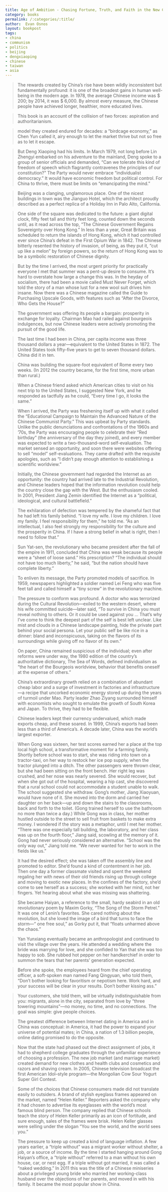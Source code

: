 ```yaml
---
title: Age of Ambition - Chasing Fortune, Truth, and Faith in the New China
category: books
permalink: /:categories/:title/
author:  Evan Osnos
layout: bookpost
tags:
- china
- communism
- politics
- beijing
- dengxiaoping
- chinese
- taiwan
- asia
---
```


>  The rewards created by China’s rise have been wildly inconsistent but fundamentally profound: it is one of the broadest gains in human well-being in the modern age. In 1978, the average Chinese income was $ 200; by 2014, it was $ 6,000. By almost every measure, the Chinese people have achieved longer, healthier, more educated lives.

>  This book is an account of the collision of two forces: aspiration and authoritarianism.

>  model they created endured for decades: a “birdcage economy,” as Chen Yun called it, airy enough to let the market thrive but not so free as to let it escape.

>  But Deng Xiaoping had his limits. In March 1979, not long before Lin Zhengyi embarked on his adventure to the mainland, Deng spoke to a group of senior officials and demanded, “Can we tolerate this kind of freedom of speech which flagrantly contravenes the principles of our constitution?” The Party would never embrace “individualist democracy.” It would have economic freedom but political control. For China to thrive, there must be limits on “emancipating the mind.”

>  Beijing was a clanging, unglamorous place. One of the nicest buildings in town was the Jianguo Hotel, which the architect proudly described as a perfect replica of a Holiday Inn in Palo Alto, California.

>  One side of the square was dedicated to the future: a giant digital clock, fifty feet tall and thirty feet long, counted down the seconds until, as it read across the top, “The Chinese Government Regains Sovereignty over Hong Kong.” In less than a year, Great Britain was scheduled to return the islands of Hong Kong, which it had controlled ever since China’s defeat in the First Opium War in 1842. The Chinese bitterly resented the history of invasion, of being, as they put it, “cut up like a melon” by foreign powers, so the return of Hong Kong was to be a symbolic restoration of Chinese dignity.

>  But by the time I arrived, the most urgent priority for practically everyone I met that summer was a pent-up desire to consume. It’s hard to overstate how large a change this was. In the heyday of socialism, there had been a movie called Must Never Forget, which told the story of a man whose lust for a new wool suit drives him insane. Now there was a Chinese magazine called the Guide to Purchasing Upscale Goods, with features such as “After the Divorce, Who Gets the House?”

>  The government was offering its people a bargain: prosperity in exchange for loyalty. Chairman Mao had railed against bourgeois indulgences, but now Chinese leaders were actively promoting the pursuit of the good life.

>  The last time I had been in China, per capita income was three thousand dollars a year—equivalent to the United States in 1872. The United States took fifty-five years to get to seven thousand dollars. China did it in ten.

>  China was building the square-foot equivalent of Rome every two weeks. (In 2012 the country became, for the first time, more urban than rural.)

>  When a Chinese friend asked which American cities to visit on his next trip to the United States, I suggested New York, and he responded as tactfully as he could, “Every time I go, it looks the same.”

>  When I arrived, the Party was freshening itself up with what it called the “Educational Campaign to Maintain the Advanced Nature of the Chinese Communist Party.” This was upbeat by Party standards. Unlike the public denunciations and confrontations of the 1960s and ’70s, the Party was encouraging people to celebrate their “Red birthday” (the anniversary of the day they joined), and every member was expected to write a two-thousand-word self-evaluation. The market sensed an opportunity, and soon there were websites offering to sell “model” self-evaluations. They came drafted with the requisite apologies, such as “I didn’t pay enough attention to establishing a scientific worldview.”

>  Initially, the Chinese government had regarded the Internet as an opportunity: the country had arrived late to the Industrial Revolution, and Chinese leaders hoped that the information revolution could help the country close the gap with the West. But the enthusiasm cooled. In 2001, President Jiang Zemin identified the Internet as a “political, ideological, and cultural battlefield.”

>  The exhilaration of defection was tempered by the shameful fact that he had left his family behind. “I love my wife. I love my children. I love my family. I feel responsibility for them,” he told me. “As an intellectual, I also feel strongly my responsibility for the culture and the prosperity in China. If I have a strong belief in what is right, then I need to follow that.”

>  Sun Yat-sen, the revolutionary who became president after the fall of the empire in 1911, concluded that China was weak because its people were a “sheet of loose sand.” His prescription? “The individual should not have too much liberty,” he said, “but the nation should have complete liberty.”

>  To enliven its message, the Party promoted models of sacrifice. In 1959, newspapers highlighted a soldier named Lei Feng who was five feet tall and called himself a “tiny screw” in the revolutionary machine.

>  The pressure to conform was profound. A doctor who was terrorized during the Cultural Revolution—exiled to the western desert, where his wife committed suicide—later said, “To survive in China you must reveal nothing to others. Or it could be used against you … That’s why I’ve come to think the deepest part of the self is best left unclear. Like mist and clouds in a Chinese landscape painting, hide the private part behind your social persona. Let your public self be like rice in a dinner: bland and inconspicuous, taking on the flavors of its surroundings while giving off no flavor of its own.”

>  On paper, China remained suspicious of the individual; even after reforms were under way, the 1980 edition of the country’s authoritative dictionary, The Sea of Words, defined individualism as “the heart of the Bourgeois worldview, behavior that benefits oneself at the expense of others.”

>  China’s extraordinary growth relied on a combination of abundant cheap labor and a surge of investment in factories and infrastructure—a recipe that uncorked economic energy stored up during the years of turmoil under Mao. Party leader Zhao Ziyang surrounded himself with economists who sought to emulate the growth of South Korea and Japan. To thrive, they had to be flexible.

>  Chinese leaders kept their currency undervalued, which made exports cheap, and these soared. In 1999, China’s exports had been less than a third of America’s. A decade later, China was the world’s largest exporter.

>  When Gong was sixteen, her test scores earned her a place at the top local high school, a transformative moment for a farming family. Shortly before school was to start, she was riding into town on a tractor-taxi, on her way to restock her ice pop supply, when the tractor plunged into a ditch. The other passengers were thrown clear, but she had been sitting on the front bench. Her right leg was crushed, and her nose was nearly severed. She would recover, but when she got out of the hospital, wearing a hip cast, she discovered that a rural school could not accommodate a student unable to walk. The school suggested she withdraw. Gong’s mother, Jiang Xiaoyuan, would have none of it. She moved into the dorm and carried her daughter on her back—up and down the stairs to the classrooms, back and forth to the toilet. (Gong trained herself to use the bathroom no more than twice a day.) While Gong was in class, her mother hustled outside to the street to sell fruit from baskets to make extra money. I wondered if the story was a metaphor, until I met her mother. “There was one especially tall building, the laboratory, and her class was up on the fourth floor,” Jiang said, scowling at the memory of it. Gong had never seriously considered an alternative. “School was the only way out,” Jiang told me. “We never wanted for her to work in the fields like us.”

>  It had the desired effect; she was taken off the assembly line and promoted to editor. She’d found a kind of contentment in her job. Then one day a former classmate visited and spent the weekend regaling her with news of their old friends rising up through college and moving to exotic new places. In the confines of the factory, she’d come to see herself as a success; she worked with her mind, not her fingers. Yet hearing about what she was missing was shattering.

>  She became Haiyan, a reference to the small, hardy seabird in an old revolutionary poem by Maxim Gorky, “The Song of the Storm Petrel.” It was one of Lenin’s favorites. She cared nothing about the revolution, but she loved the image of a bird that turns to face the storm—“ one free soul,” as Gorky put it, that “floats unharmed above the chaos.”

>  Yan Yunxiang eventually became an anthropologist and continued to visit the village over the years. He attended a wedding where the bride was marrying for love, and she confided to Yan that she was too happy to sob. She rubbed hot pepper on her handkerchief in order to summon the tears that her parents’ generation expected.

>  Before she spoke, the employees heard from the chief operating officer, a soft-spoken man named Fang Qingyuan, who told them, “Don’t bother looking for favoritism or nepotism here. Work hard, and your success will be clear in your results. Don’t bother kissing ass.”

>  Your customers, she told them, will be virtually indistinguishable from you: migrants, alone in the city, separated from love by “three towering mountains”—no money, no time, and no connections. The goal was simple: give people choices.

>  The greatest difference between Internet dating in America and in China was conceptual: in America, it had the power to expand your universe of potential mates; in China, a nation of 1.3 billion people, online dating promised to do the opposite.

>  Now that the state had phased out the direct assignment of jobs, it had to shepherd college graduates through the unfamiliar experience of choosing a profession. The new job market (and marriage market) created demand for new clothes and health clubs and cosmetics and razors and shaving cream. In 2005, Chinese television broadcast the first American Idol–style program—the Mongolian Cow Sour Yogurt Super Girl Contest.

>  Some of the choices that Chinese consumers made did not translate easily to outsiders. A brand of stylish eyeglass frames appeared on the market, named “Helen Keller.” Reporters asked the company why it had chosen to advertise its eyeglasses with the world’s most famous blind person. The company replied that Chinese schools teach the story of Helen Keller primarily as an icon of fortitude, and sure enough, sales of the frames were brisk. Helen Keller glasses were selling under the slogan “You see the world, and the world sees you.”

>  The pressure to keep up created a kind of language inflation. A few years earlier, a “triple without” was a migrant worker without shelter, a job, or a source of income. By the time I started hanging around Gong Haiyan’s office, a “triple without” referred to a man without his own house, car, or nest egg. If a triple without got married, it was called a “naked wedding.” In 2011 this was the title of a Chinese miniseries about a privileged young bride who married her working-class husband over the objections of her parents, and moved in with his family. It became the most popular show in China.

